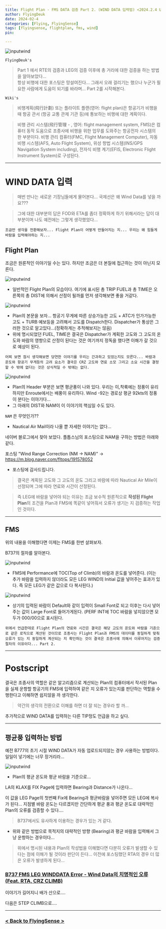 ```yaml
---
title: Flight Plan - FMS DATA 검증 Part 2. (WIND DATA 입력법) <2024.2.4 Updated>
author: FlyingDeuk
date: 2024-02-4
categories: [Flying, FlyingSense]
tags: [flyingsense, flightplan, fms, wind]
pin:

---
```


![inputwind](/img/flying/sense/totaldistance.png)


`FlyingDeuk's`
> Part 1 에서 RTE의 검증과 LEG의 검증 이후에 총 거리에 대한 검증을 하는 방법을 알아보았다...<br>
항상 비행에 대한 포스팅은 망설여진다... 그래서 오래 걸리기는 했으나 누군가 필요한 사람에게 도움이 되기를 바라며... Part 2를 시작해본다. 

`Wiki's`
> 비행계획(飛行計劃) 또는 플라이트 플랜(영어: flight plan)은 항공기가 비행을 때 항공 관서 (항공 교통 관제 기관 등)에 통보하는 비행에 대한 계획이다.

>비행 관리 시스템(飛行管理 - , 영어: flight management system, FMS)은 컴퓨터 동작 도움으로 조종사에 비행을 위한 업무를 도와주는 항공전자 시스템의 한 부분이다. 비행 관리 컴퓨터(FMC, Flight Management Computer), 자동 비행 시스템(AFS, Auto Flight System), 위성 항법 시스템(INS/GPS Navigation System including), 전자식 비행 계기(EFIS, Electronic Flight Instrument System)로 구성된다.

------------

# WIND DATA 입력
> 매번 만나는 새로운 기장님들에게 물어본다... 국제선은 왜 Wind Data를 넣을 까요???

> 그에 대한 대부분의 답은 FOD와 ETA를 좀더 정확하게 하기 위해서라는 답이 대부분이며 나도 예전에는 그렇게 생각했었다...

`조금만 생각을 전환해보자... Flight Plan이 어떻게 만들어지는 지... 우리는 왜 힘들게 바람을 입력해야하는 지...`

## Flight Plan
조금은 원론적인 이야기일 수는 있다. 하지만 조금은 더 본질에 접근하는 것이 아닌지 모른다.

![inputwind](/img/flying/sense/inputwind1.jpg)
- 일반적인 Flight Plan의 모습이다. 여기에 표시된 총 TRIP FUEL과 총 TIME은 오른쪽의 총 DIST에 의해서 산정이 될까를 먼저 생각해보면 좋을 거같다. 

![inputwind](/img/flying/sense/inputwind2.jpg)
- Plan의 본문을 보자... 항공기 무게에 따른 상승가능한 고도 + ATC가 인가가능한 고도 + TURB 예보등을 고려해서 고도를 Dispatch한다. Dispatcher가 통상은 그러한 것으로 알고있다...(정확하게는 추적해보지는 않음)
- 위에 명시되었던 FUEL, TIME은 결국은 Dispatcher가 계획한 고도와 그 고도의 온도와 바람의 영향으로 산정이 된다는 것은 여기까지 정독을 했다면 이해가 갈 것으로 예상이 된다. 

`어찌 보면 잠시 생각해보면 당연한 이야기를 우리는 간과하고 있었는지도 모른다... 바람과 온도와 항공기 무게등의 고려 요소가 결국은 CRZ 고도와 연료 소모 그리고 소요 시간을 결정할 수 밖에 없다는 것은 상식적일 수 밖에는 없다.`


![inputwind](/img/flying/sense/inputwind3.jpg)
- Plan의 Header 부분은 보면 평균풍이 나와 있다. 우리는 이,착륙에는 정풍이 유리하지만 Enroute에서는 배풍이 유리하다. Wind -92는 경로상 평균 92kts의 정풍이 분다는 이야기다...
- 그 아래의 DIST와 NAM이 이 이야기의 핵심일 수도 있다. 

`NAM` 은 무엇인가??
- Nautical Air Mail이라 나올 뿐 자세한 이야기는 없다...

네이버 블로그에서 찾아 보았다. 플톱스님의 포스팅으로 NAM을 구하는 방법은 아래와 같다. 

 포스팅 "Wind Range Correction (NM -> NAM)" -> <https://m.blog.naver.com/fltops/191578052>
- 포스팅에 감사드립니다. 

> 결국은 계획된 고도와 그 고도의 온도 그리고 바람에 따라 Nautical Air Mile이 선정되며 그에 따라 연료와 시간이 산정된다. 

> 즉 LEG에 바람을 넣어야 되는 이유는 조금 보수적 원론적으로 **작성된 Flight Plan**의 조건을 Plan과 FMS에 똑같이 넣어줘서 오류가 생기는 지 검증하는 작업인 것이다. 

---------

## FMS 
위의 내용을 이해했다면 이제는 FMS를 한번 살펴보자. 

B737의 절차를 알아본다. 

![inputwind](/img/flying/sense/inputwind4.jpg)
- FMS에 Performance에 TOC(Top of Climb)의 바람과 온도를 넣어준다. (이는 추가 바람을 입력하지 않더라도 모든 LEG WIND의 Initial 값을 넣어주는 효과가 있다. 즉 모든 LEG가 같은 값으로 다 복사된다.)

![inputwind](/img/flying/sense/inputwind5.jpg)
- 상기의 입력된 바람이 Default와 같이 입력이 Small Font로 되고 이후는 다시 넣어주는 값이 Large Font로 들어가게된다. (PERF INT에 TOC 바람을 넣지않으면 모두가 000/00으로 표시된다. 

`위에서 언급한데로 Flight Plan의 연료와 시간은 결국은 해당 고도의 온도와 바람을 기준으로 같은 로직으로 계산된 것이므로 조종사는 Flight Plan과 FMS의 데이터를 동일하게 맞춰 오류가 있는 지 동일하게 계산되는 지 확인하는 것이 결국은 조종사에 의해서 이루어지는 검증 절차의 이유이다... Part 2.`

------------

# Postscript
결국은 조종사의 역할은 같은 알고리즘으로 계산되는 Plan의 컴퓨터에서 작서된 Plan을 실제 운항할 항공기의 FMS에 입력하여 같은 지 오류가 있는지를 판단하는 역할을 수행한다고 이해하면 쉽지않을 까 생각한다. 

> 약간의 생각의 전환으로 이해를 하면 더 잘 되는 경우라 할 까...

추가적으로 WIND DATA를 입력하는 다른 TIP정도 언급을 하고 싶다. 

-----

## 평균풍 입력하는 방법
예전 B777의 초기 시절 WIND DATA가 자동 업로드되지않는 경우 사용하는 방법이다. 일일이 넣기에는 너무 장거리라...

![inputwind](/img/flying/sense/inputwind6.jpg)
- Plan의 평균 온도와 평균 바람을 기준으로...

LA의 KLAX를 FIX Page에 입력하면 Bearing과 Distance가 나온다...

이 값을 LEG Page의 첫번째 Fix에 Bearing과 평균바람을 넣어주면 모든 LEG에 복사가 된다... 지점별 바람 온도는 다르겠지만 간단하게 평균 풍과 평균 온도로 대략적인 Plan의 오류를 검증할 수 있다....

> B737에서도 유사하게 이용하는 경우가 있는 거 같다. 
- 위와 같은 방법으로 목적지의 대략적인 방향 (Bearing)과 평균 바람을 입력해서 그냥 운항하는 경우이다...

> 위에서 명시된 내용과 Plan의 작성법을 이해했다면 다분히 오류가 발생할 수 있다는 점에 이해가 될 것이라 판단이 든다... 이전에 포스팅했던 RTA의 경우 더 많은 오류가 발생하게 된다...

### [B737 FMS LEG WINDDATA Error - Wind Data의 치명적인 오류 (Feat. RTA, CRZ CLIMB)](/posts/B737-winddata/)

이야기가 길어지니 배가 산으로....

다음은 STEP CLIMB으로....

----------

### [< Back to FlyingSense >](/categories/flyingsense/)
